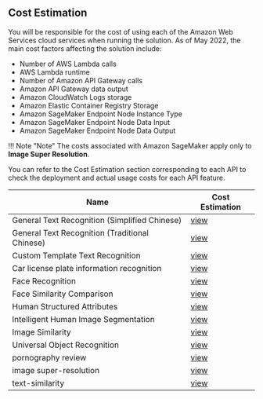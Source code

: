 ## Cost Estimation

You will be responsible for the cost of using each of the Amazon Web Services cloud services when running the solution. As of May 2022, the main cost factors affecting the solution include:

- Number of AWS Lambda calls
- AWS Lambda runtime
- Number of Amazon API Gateway calls
- Amazon API Gateway data output
- Amazon CloudWatch Logs storage
- Amazon Elastic Container Registry Storage
- Amazon SageMaker Endpoint Node Instance Type
- Amazon SageMaker Endpoint Node Data Input
- Amazon SageMaker Endpoint Node Data Output

!!! Note "Note"
    The costs associated with Amazon SageMaker apply only to **Image Super Resolution**.

You can refer to the Cost Estimation section corresponding to each API to check the deployment and actual usage costs for each API feature.


| **Name** | **Cost Estimation** |
|--------------|--------------|
|General Text Recognition (Simplified Chinese)|[view](deploy-general-ocr.md#_3)|
|General Text Recognition (Traditional Chinese)|[view](deploy-general-ocr-traditional.md#_3)|
|Custom Template Text Recognition|[view](deploy-custom-ocr.md#_3)|
|Car license plate information recognition|[view](deploy-car-license-plate.md#_3)|
|Face Recognition|[view](deploy-face-detection.md#_3)|
|Face Similarity Comparison|[view](deploy-face-comparison.md#_3)|
|Human Structured Attributes|[view](deploy-human-attribute-recognition.md#_3)|
|Intelligent Human Image Segmentation|[view](deploy-human-image-segmentation.md#_3)|
|Image Similarity|[view](deploy-image-similarity.md#_3)|
|Universal Object Recognition|[view](deploy-object-recognition.md#_3)|
|pornography review|[view](deploy-pornography-detection.md#_3)|
|image super-resolution|[view](deploy-image-super-resolution.md#_3)|
|text-similarity|[view](deploy-text-similarity.md#_3)|

